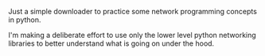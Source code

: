 Just a simple downloader to practice some network programming concepts in python.

I'm making a deliberate effort to use only the lower level python networking libraries to better understand what is going on under the hood.